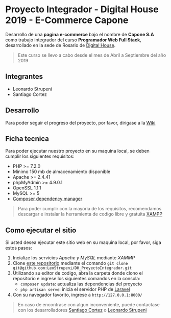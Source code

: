 # Proyecto Integrador - Digital House 2019 - E-Commerce Capone
Desarrollo de una **pagina e-commerce** bajo el nombre de **Capone S.A** como trabajo integrador del curso **Programador Web Full Stack**, desarrollado en la sede de Rosario de [Digital House](https://www.digitalhouse.com/).

> Este curso se llevo a cabo desde el mes de Abril a Septiembre del año 2019

## Integrantes
- Leonardo Strupeni
- Santiago Cortez

## Desarrollo
Para poder seguir el progreso del proyecto, por favor, dirigase a la [Wiki](https://github.com/LeoStrupeni/DH_ProyectoIntegrador/wiki/Conceptos-Generales)

## Ficha tecnica
Para poder ejecutar nuestro proyecto en su maquina local, se deben cumplir los siguientes requisitos:
* PHP >= 7.2.0
* Minimo 150 mb de almacenamiento disponible
* Apache >= 2.4.41
* phpMyAdmin >= 4.9.0.1
* OpenSSL 1.1.1
* MySQL >= 5
* [Composer dependency manager](https://getcomposer.org/download/)

> Para poder cumplir con la mayoria de los requisitos, recomendamos descargar e instalar la herramienta de codigo libre y gratuita [XAMPP](https://www.apachefriends.org/download.html)

## Como ejecutar el sitio
Si usted desea ejecutar este sitio web en su maquina local, por favor, siga estos pasos:

1. Incialize los servicios *Apache y MySQL* mediante *XAMMP*
2. Clone [este repositorio](https://github.com/LeoStrupeni/DH_ProyectoIntegrador) mediante el comando `git clone git@github.com:LeoStrupeni/DH_ProyectoIntegrador.git`
3. Utilizando su editor de codigo, abra la carpeta donde clono el repositorio e ingrese los siguientes comandos en la consola:
    * `composer update`: actualiza las dependencias del proyecto
    * `php artisan serve`: inicia el servidor PHP de [Laravel](https://laravel.com/)
4. Con su navegador favorito, ingrese a `http://127.0.0.1:8000/`

> En caso de encontrase con algun inconveniente, puede contactase con los desarrolladores [Santiago Cortez](mailto:cortezsantiago@outlook.com) o [Leonardo Strupeni](mailto:leonardo.strupeni@gmail.com)
